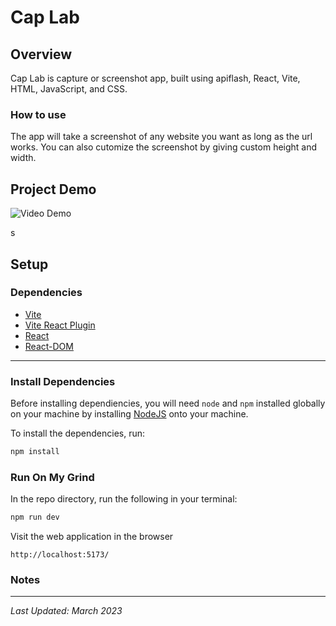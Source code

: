 # Cap Lab

## Overview

Cap Lab is capture or screenshot app, built using apiflash, React, Vite, HTML, JavaScript, and CSS.

### How to use

The app will take a screenshot of any website you want as long as the url works. You can also cutomize the screenshot by giving custom height and width.

## Project Demo

<img src="https://recordit.co/MDbMUHv9ll" title='Video Demo' width='' alt='Video Demo' />


s
## Setup

### Dependencies

* [Vite](https://www.npmjs.com/package/vite)
* [Vite React Plugin](https://www.npmjs.com/package/@vitejs/plugin-react)
* [React](https://www.npmjs.com/package/react)
* [React-DOM](https://www.npmjs.com/package/react-dom)

---

### Install Dependencies

Before installing dependiencies, you will need `node` and `npm` installed globally on your machine by installing [NodeJS](https://nodejs.org/en/download/) onto your machine.

To install the dependencies, run:

```sh
npm install
```

### Run On My Grind

In the repo directory, run the following in your terminal:

```sh
npm run dev

```

Visit the web application in the browser

```console
http://localhost:5173/
```
### Notes

---

*Last Updated: March 2023*
